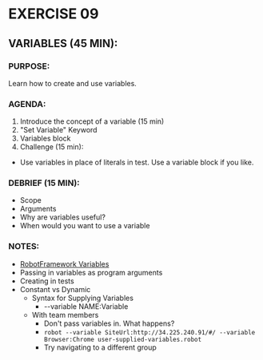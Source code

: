 # EXERCISE 09
## VARIABLES (45 MIN):
### PURPOSE:
Learn how to create and use variables.

### AGENDA:
1. Introduce the concept of a variable (15 min)
2. "Set Variable" Keyword
3. Variables block
4. Challenge (15 min):
  - Use variables in place of literals in test. Use a variable block if you like.

### DEBRIEF (15 MIN):
- Scope
- Arguments
- Why are variables useful?
- When would you want to use a variable

### NOTES:
- [RobotFramework Variables](http://robotframework.org/robotframework/latest/RobotFrameworkUserGuide.html#variables)
- Passing in variables as program arguments
- Creating in tests
- Constant vs Dynamic
  - Syntax for Supplying Variables
    - --variable NAME:Variable
  - With team members
    - Don't pass variables in. What happens?
    - ```robot --variable SiteUrl:http://34.225.240.91/#/ --variable Browser:Chrome user-supplied-variables.robot```
    - Try navigating to a different group
